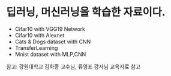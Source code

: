  # 딥러닝, 머신러닝을 학습한 자료이다. 

  -  Cifar10 with VGG19 Network
  -  Cifar10 with Alexnet 
  -  Cats & Dogs dataset with CNN
  -  TransferLearning
  -  Mnist dataset with MLP,CNN 

참고: 강원대학교 김화종 교수님, 류영표 강사님 교육자료 참고 
